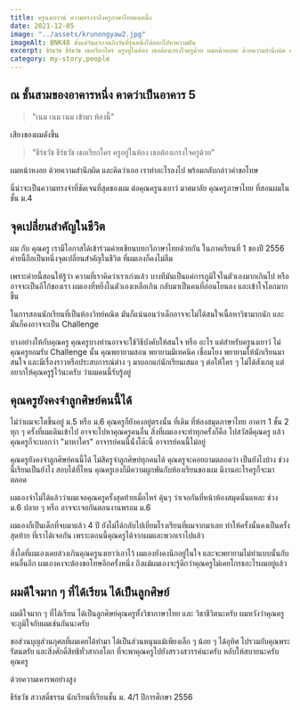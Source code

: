 ```yaml
---
title: ครูนงเยาวน์ ความทรงจำถึงครูภาษาไทยคนหนึ่ง
date: 2021-12-05
image: "../assets/krunongyaw2.jpg"
imageAlt: BNK48 ตั้งแต่วันแรกจนถึงวันที่รุ่นหนึ่งได้ออกไปหาความฝัน
excerpt: ธีร์ธวัช ธีร์ธวัช เธอเรียกใคร ครูอยู่ในห้อง เธอต้องเกรงใจครูด้วย ผมหน้าหงอย ด้วยความสำนึกผิด และคิดว่าเออ เราทำอะไรลงไป พร้อมกลับกล่าวคำขอโทษ
category: my-story,people
---
```


## ณ ชั้นสามของอาคารหนึ่ง คาดว่าเป็นอาคาร 5

> "เนม เนม เนม เข้ามา ห้องนี้"

เสียงของผมดังขึ้น

> "ธีร์ธวัช ธีร์ธวัช เธอเรียกใคร ครูอยู่ในห้อง เธอต้องเกรงใจครูด้วย"

ผมหน้าหงอย ด้วยความสำนึกผิด และคิดว่าเออ เราทำอะไรลงไป พร้อมกลับกล่าวคำขอโทษ

นี่น่าจะเป็นความทรงจำที่ชัดเจนที่สุดของผม ต่อคุณครูนงเยาว์ มาศมาลัย คุณครูภาษาไทย ที่สอนผมในชั้น ม.4

## จุดเปลี่ยนสำคัญในชีวิต

ผม กับ คุณครู เรามีโอกาสได้เข้าร่วมค่ายเขียนบทกวีภาษาไทยด้วยกัน ในภาคเรียนที่ 1 ของปี 2556 ค่ายนี้ถือเป็นหนึ่งจุดเปลี่ยนสำคัญในชีวิต ที่ผมเองก็คงไม่ลืม

เพราะค่ายนี้สอนให้รู้ว่า ความที่เราคิดว่าเราเก่งแล้ว บางทีมันเป็นแค่การภูมิใจในตัวเองมากเกินไป หรือ อาจจะเป็นอีโก้ของเรา ผมเองที่หยิ่งในตัวเองเหลือเกิน กลับมาเป็นคนที่อ่อนโยนลง และเข้าใจโลกมากขึ้น

ในการสอนนักเรียนที่เป็นห้องวิทย์คณิต มันก็แน่นอนว่าเด็กอาจจะไม่ได้สนใจเนื้อหาวิชามากนัก และมันก็คงอาจจะเป็น Challenge

บางอย่างให้กับคุณครู คุณครูบางท่านอาจจะใช้วิธีบังคับให้สนใจ หรือ อะไร แต่สำหรับครูนงเยาว์ ไม่ คุณครูยอมรับ Challenge นั้น คุณพยายามสอน พยายามมีเทคนิค เชื่อมโยง พยายามให้นักเรียนมาสนใจ และมีเรื่องราวหรือประสบการณ์ต่าง ๆ มาบอกแก่นักเรียนเสมอ ๆ ต่อให้ใคร ๆ ไม่ได้สังเกตุ แต่อยากให้คุณครูรู้ไว้นะครับ ว่าผมคนนี้รับรู้อยู่

## คุณครูยังคงจำลูกศิษย์คนนี้ได้

ไม่ว่าผมจะโตขึ้นอยู่ ม.5 หรือ ม.6 คุณครูก็ยังคงอยู่ตรงนั้น ที่เดิม ที่ห้องสมุดภาษาไทย อาคาร 1 ชั้น 2 ทุก ๆ ครั้งที่ผมเดินเข้าไป อาจจะไปหาคุณครูคนอื่น สิ่งที่ผมเองจะทำทุกครั้งก็คือ ไปสวัสดีคุณครู แล้วคุณครูก็จะบอกว่า "มาหาใคร" อาจารย์คนนี้นั่งโต๊ะนี้ อาจารย์คนนี้ไม่อยู่

คุณครูยังคงจำลูกศิษย์คนนี้ได้ ไม่สิครูจำลูกศิษย์ทุกคนได้ คุณครูจะคอยถามตลอดว่า เป็นยังไงบ้าง ช่วงนี้เรียนเป็นยังไง สอบได้ที่ไหน คุณครูเองก็มีความผูกพันกับห้องเรียนของผม มีงานอะไรครูก็จะมาตลอด

ผมเองจำไม่ได้แล้วว่าผมเจอคุณครูครั้งสุดท้ายเมื่อไหร่ คุ้นๆ ว่าเจอกันที่หน้าห้องสมุดนั่นแหละ ช่วง ม.6 ปลาย ๆ หรือ อาจจะเจอกันตอนงานพรอม ม.6

ผมเองก็เป็นเด็กที่จบมาแล้ว 4 ปี ยังไม่ได้กลับไปเยี่ยมโรงเรียนที่ผมจากมาเลย ทำให้ครั้งนั้นคงเป็นครั้งสุดท้าย ที่เราได้เจอกัน เพราะตอนนี้คุณครูได้จากผมและพวกเราไปแล้ว

สิ่งใดที่ผมเองเคยล่วงเกินคุณครูนงเยาว์เอาไว้ ผมเองยังคงนึกอยู่ในใจ และจะพยายามไม่ทำแบบนั้นกับคนอื่นอีก ผมเองคงจะต้องขอโทษอีกครั้งหนึ่ง ถึงแม้ผมเองจะรู้ดีกว่าคุณครูไม่เคยโกรธอะไรผมอยู่แล้ว

## ผมดีใจมาก ๆ ที่ได้เรียน ได้เป็นลูกศิษย์

ผมดีใจมาก ๆ ที่ได้เรียน ได้เป็นลูกศิษย์คุณครูทั้งวิชาภาษาไทย และ วิชาชีวิตนะครับ ผมหวังว่าคุณครูจะภูมิใจกับผมเช่นกันนะครับ

ขอส่วนบุญส่วนกุศลที่ผมเคยได้ทำมา ได้เป็นส่วนหนุนแม้เพียงเล็ก ๆ น้อย ๆ ได้อุทิศ ไปรวมกับคุณพระรัตนตรัย และสิ่งศักดิ์สิทธิทั่วสากลโลก ที่จะพาคุณครูไปยังสรวงสวรรค์นะครับ หลับให้สบายนะครับคุณครู

ด้วยความเคารพอย่างสูง

ธีร์ธวัช สวาสดิ์ธรรม
นักเรียนที่เรียนชั้น ม. 4/1 ปีการศึกษา 2556
